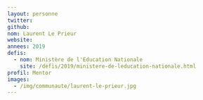 ```yaml
---
layout: personne
twitter:
github:
nom: Laurent Le Prieur
website:
annees: 2019
defis:
  - nom: Ministère de l'Education Nationale
    site: /defis/2019/ministere-de-leducation-nationale.html
profil: Mentor
images:
  - /img/communaute/laurent-le-prieur.jpg
---
```

